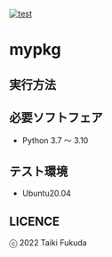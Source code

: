 [![test](https://github.com/fukuda602/mypkg/actions/workflows/test.yml/badge.svg)](https://github.com/fukuda602/mypkg/actions/workflows/test.yml)
# mypkg

## 実行方法

## 必要ソフトフェア
* Python 3.7 ～ 3.10

## テスト環境
* Ubuntu20.04

## LICENCE

ⓒ 2022 Taiki Fukuda
